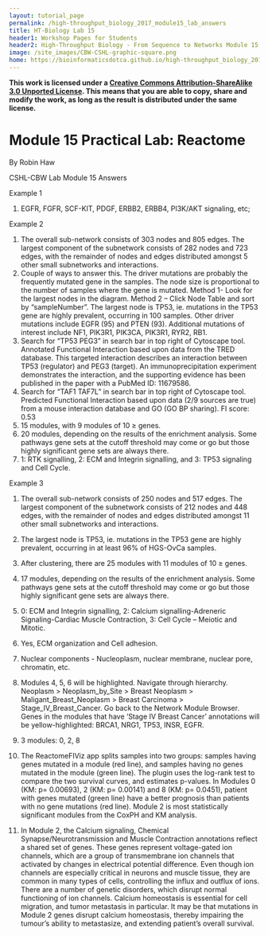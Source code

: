 ```yaml
---
layout: tutorial_page
permalink: /high-throughput_biology_2017_module15_lab_answers
title: HT-Biology Lab 15
header1: Workshop Pages for Students
header2: High-Throughput Biology - From Sequence to Networks Module 15 Lab Answers
image: /site_images/CBW-CSHL-graphic-square.png
home: https://bioinformaticsdotca.github.io/high-throughput_biology_2017
---
```


**This work is licensed under a [Creative Commons Attribution-ShareAlike 3.0 Unported License](http://creativecommons.org/licenses/by-sa/3.0/deed.en_US). This means that you are able to copy, share and modify the work, as long as the result is distributed under the same license.**

# Module 15 Practical Lab: Reactome

By Robin Haw

CSHL-CBW Lab Module 15 Answers

Example 1
1.	EGFR, FGFR, SCF-KIT, PDGF, ERBB2, ERBB4, PI3K/AKT signaling, etc; 

Example 2
1.	The overall sub-network consists of 303 nodes and 805 edges. The largest component of the subnetwork consists of 282 nodes and 723 edges, with the remainder of nodes and edges distributed amongst 5 other small subnetworks and interactions.
2.	Couple of ways to answer this. The driver mutations are probably the frequently mutated gene in the samples. The node size is proportional to the number of samples where the gene is mutated. Method 1- Look for the largest nodes in the diagram. Method 2 – Click Node Table and sort by “sampleNumber”. The largest node is TP53, ie. mutations in the TP53 gene are highly prevalent, occurring in 100 samples. Other driver mutations include EGFR (95) and PTEN (93). Additional mutations of interest include NF1, PIK3R1, PIK3CA, PIK3R1, RYR2, RB1.
3.	Search for “TP53 PEG3” in search bar in top right of Cytoscape tool. Annotated Functional Interaction based upon data from the TRED database. This targeted interaction describes an interaction between TP53 (regulator) and PEG3 (target). An immunoprecipitation experiment demonstrates the interaction, and the supporting evidence has been published in the paper with a PubMed ID: 11679586.
4.	Search for “TAF1 TAF7L” in search bar in top right of Cytoscape tool. Predicted Functional Interaction based upon data (2/9 sources are true) from a mouse interaction database and GO (GO BP sharing). FI score: 0.53
5.	15 modules, with 9 modules of 10 ≥ genes.
6.	20 modules, depending on the results of the enrichment analysis. Some pathways gene sets at the cutoff threshold may come or go but those highly significant gene sets are always there.
7.	1: RTK signalling, 2: ECM and Integrin signalling, and 3: TP53 signaling and Cell Cycle.

Example 3
1.	The overall sub-network consists of 250 nodes and 517 edges. The largest component of the subnetwork consists of 212 nodes and 448 edges, with the remainder of nodes and edges distributed amongst 11 other small subnetworks and interactions.
2.	The largest node is TP53, ie. mutations in the TP53 gene are highly prevalent, occurring in at least 96% of HGS-OvCa samples.
3.	After clustering, there are 25 modules with 11 modules of 10 ≥ genes.
4.	17 modules, depending on the results of the enrichment analysis. Some pathways gene sets at the cutoff threshold may come or go but those highly significant gene sets are always there.
5.	0: ECM and Integrin signalling, 2: Calcium signalling-Adreneric Signaling-Cardiac Muscle Contraction, 3: Cell Cycle – Meiotic and Mitotic. 
6.	Yes, ECM organization and Cell adhesion.
7.	Nuclear components - Nucleoplasm, nuclear membrane, nuclear pore, chromatin, etc.
8.	Modules 4, 5, 6 will be highlighted. Navigate through hierarchy. Neoplasm > Neoplasm_by_Site > Breast Neoplasm > Maligant_Breast_Neoplasm > Breast Carcinoma > Stage_IV_Breast_Cancer.  Go back to the Network Module Browser. Genes in the modules that have ‘Stage IV Breast Cancer’ annotations will be yellow-highlighted: BRCA1, NRG1, TP53, INSR, EGFR.
9.	3 modules: 0, 2, 8
 

10.	The ReactomeFIViz app splits samples into two groups: samples having genes mutated in a module (red line), and samples having no genes mutated in the module (green line). The plugin uses the log-rank test to compare the two survival curves, and estimates p-values. In Modules 0 (KM: p= 0.00693), 2 (KM: p= 0.00141) and 8 (KM: p= 0.0451), patient with genes mutated (green line) have a better prognosis than patients with no gene mutations (red line). Module 2 is most statistically significant modules from the CoxPH and KM analysis. 
  
 

11.	In Module 2, the Calcium signaling, Chemical Synapse/Neurotransmission and Muscle Contraction annotations reflect a shared set of genes. These genes represent voltage-gated ion channels, which are a group of transmembrane ion channels that activated by changes in electrical potential difference. Even though ion channels are especially critical in neurons and muscle tissue, they are common in many types of cells, controlling the influx and outflux of ions. There are a number of genetic disorders, which disrupt normal functioning of ion channels. Calcium homeostasis is essential for cell migration, and tumor metastasis in particular. It may be that mutations in Module 2 genes disrupt calcium homeostasis, thereby impairing the tumour’s ability to metastasize, and extending patient’s overall survival.



